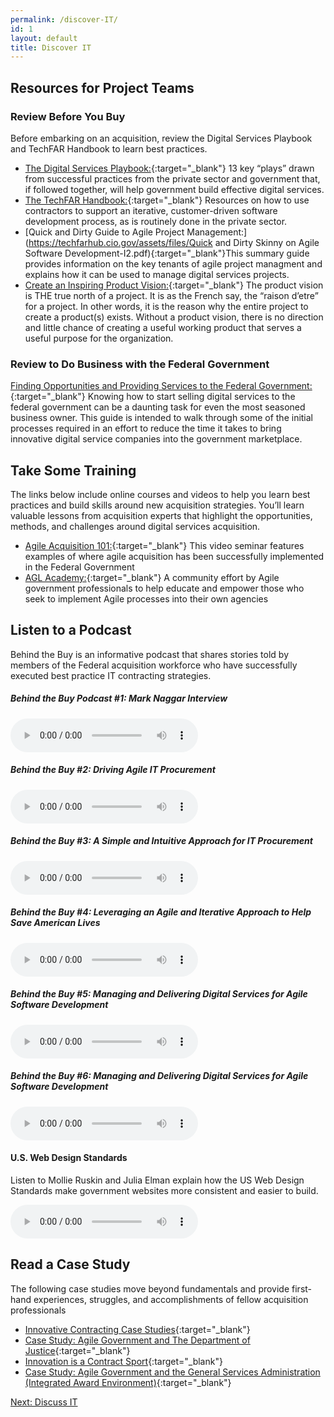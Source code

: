 ```yaml
---
permalink: /discover-IT/
id: 1
layout: default
title: Discover IT
---
```


## Resources for Project Teams

### Review Before You Buy
Before embarking on an acquisition, review the Digital Services Playbook and TechFAR Handbook to learn best practices. 

- [The Digital Services Playbook:](https://playbook.cio.gov){:target="_blank"} 13 key “plays” drawn from successful practices from the private sector and government that, if followed together, will help government build effective digital services.
- [The TechFAR Handbook:](https://playbook.cio.gov/techFAR){:target="_blank"} Resources on how to use contractors to support an iterative, customer-driven software development process, as is routinely done in the private sector.
- [Quick and Dirty Guide to Agile Project Management:](https://techfarhub.cio.gov/assets/files/Quick and Dirty Skinny on Agile Software Development-I2.pdf){:target="_blank"}This summary guide provides information on the key tenants of agile project managment and explains how it can be used to manage digital services projects.
- [Create an Inspiring Product Vision:](https://techfarhub.cio.gov/assets/files/CreateAnInspritingProductVisionF.pdf){:target="_blank"} The product vision is THE true north of a project. It is as the French say, the “raison d’etre” for a project. In other words, it is the reason why the entire project to create a product(s) exists. Without a product vision, there is no direction and little chance of creating a useful working product that serves a useful purpose for the organization.

### Review to Do Business with the Federal Government
[Finding Opportunities and Providing Services to the Federal Government:](https://techfarhub.cio.gov/assets/files/ContractorHowToGuide_I_1.pdf){:target="_blank"} Knowing how to start selling digital services to the federal government can be a daunting task for even the most seasoned business owner. This guide is intended to walk through some of the initial processes required in an effort to reduce the time it takes to bring innovative digital service companies into the government marketplace.


## Take Some Training

The links below include online courses and videos to help you learn best practices and build skills around new acquisition strategies. You’ll learn valuable lessons from acquisition experts that highlight the opportunities, methods, and challenges around digital services acquisition. 

- [Agile Acquisition 101:](https://www.fai.gov/media_library/items/show/81/){:target="_blank"} This video seminar features examples of where agile acquisition has been successfully implemented in the Federal Government
- [AGL Academy:](http://www.agilegovleaders.org/academy/){:target="_blank"} A community effort by Agile government professionals to help educate and empower those who seek to implement Agile processes into their own agencies

## Listen to a Podcast

Behind the Buy is an informative podcast that shares stories told by members of the Federal acquisition workforce who have successfully executed best practice IT contracting strategies. 
    
##### Behind the Buy Podcast #1: Mark Naggar Interview

<audio controls="controls">  
   <source src="https://www.fai.gov/drupal/sites/default/files/audio/030815Podcast.mp3" />  
   <source src="https://www.fai.gov/drupal/sites/default/files/audio/030815Podcast.mp3" />  
</audio> 

##### Behind the Buy #2: Driving Agile IT Procurement

<audio controls="controls">  
   <source src="https://www.fai.gov/drupal/sites/default/files/audio/041615Podcast.mp3" />  
   <source src="https://www.fai.gov/drupal/sites/default/files/audio/041615Podcast.mp3" />  
</audio> 

##### Behind the Buy #3: A Simple and Intuitive Approach for IT Procurement

<audio controls="controls">  
   <source src="https://www.whitehouse.gov/sites/default/files/audio/behind_the_buy_may2015.mp3" />  
   <source src="https://www.whitehouse.gov/sites/default/files/audio/behind_the_buy_may2015.mp3" />  
</audio>

##### Behind the Buy #4: Leveraging an Agile and Iterative Approach to Help Save American Lives

<audio controls="controls">  
   <source src="https://www.fai.gov/drupal/sites/default/files/audio/2015behind_the_buy_podcast4.mp3" />  
   <source src="https://www.fai.gov/drupal/sites/default/files/audio/2015behind_the_buy_podcast4.mp3" />  
</audio>

##### Behind the Buy #5: Managing and Delivering Digital Services for Agile Software Development

<audio controls="controls">  
   <source src="https://www.whitehouse.gov/sites/default/files/audio/mp3/behind_the_buy_podcast5.mp3" />  
   <source src="https://www.whitehouse.gov/sites/default/files/audio/mp3/behind_the_buy_podcast5.mp3" />  
</audio>

##### Behind the Buy #6: Managing and Delivering Digital Services for Agile Software Development

<audio controls="controls">  
   <source src="https://www.whitehouse.gov/sites/default/files/audio/mp3/behind_the_buy_podcast6.mp3" />  
   <source src="https://www.whitehouse.gov/sites/default/files/audio/mp3/behind_the_buy_podcast6.mp3" />  
</audio>

#### U.S. Web Design Standards

Listen to Mollie Ruskin and Julia Elman explain how the US Web Design Standards make government websites more consistent and easier to build.

<audio controls="controls">  
   <source src="http://hwcdn.libsyn.com/p/3/4/c/34cc68d31f31177b/Responsive_Web_Design_64_-_U.S._Digital_Service.mp3?c_id=10372902&expiration=1455051806&hwt=a804010813361627dad194e66e8f7a39" />  
   <source src="http://hwcdn.libsyn.com/p/3/4/c/34cc68d31f31177b/Responsive_Web_Design_64_-_U.S._Digital_Service.mp3?c_id=10372902&expiration=1455051806&hwt=a804010813361627dad194e66e8f7a39" />  
</audio>

## Read a Case Study

The following case studies move beyond fundamentals and provide first-hand experiences, struggles, and accomplishments of fellow acquisition professionals 

- [Innovative Contracting Case Studies](https://www.whitehouse.gov/sites/default/files/microsites/ostp/innovative_contracting_case_studies_2014_-_august.pdf){:target="_blank"}
- [Case Study: Agile Government and The Department of Justice](http://www.agilegovleaders.org/case-studies/doj/){:target="_blank"}
- [Innovation is a Contract Sport](https://github.com/usds/techfar-hub/raw/master/assets/files/Innovation_is_a_Contract_Sport__Ways_that_agencies_can_achieve_innovative_outcomes_through_acquisitions-%5B2016.02.06%5D%20(1).pdf){:target="_blank"}
- [Case Study: Agile Government and the General Services Administration (Integrated Award Environment)](http://www.agilegovleaders.org/case-studies/gsa/){:target="_blank"}


<a class="usa-button" type="button" href="{{ site.baseurl }}/discuss-it">Next: Discuss IT</a>    
